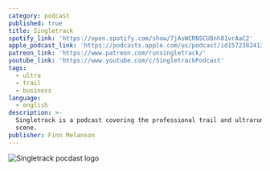 ```yaml
---
category: podcast
published: true
title: Singletrack
spotify_link: 'https://open.spotify.com/show/7jAsWCRNSCU8nh81vrAaC2'
apple_podcast_link: 'https://podcasts.apple.com/us/podcast/id1572382413?mt=2&ls=1'
patreon_link: 'https://www.patreon.com/runsingletrack/'
youtube_link: 'https://www.youtube.com/c/SingletrackPodcast'
tags:
  - ultra
  - trail
  - business
language:
  - english
description: >-
  Singletrack is a podcast covering the professional trail and ultrarunning
  scene.
publisher: Finn Melanson
---
```

![Singletrack pocdast logo]({{site.baseurl}}/media/singletrack.jpg)
